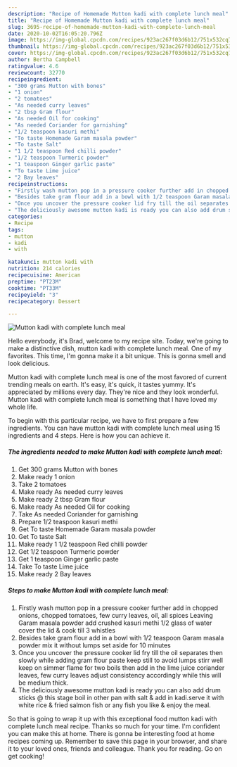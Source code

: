 ```yaml
---
description: "Recipe of Homemade Mutton kadi with complete lunch meal"
title: "Recipe of Homemade Mutton kadi with complete lunch meal"
slug: 3695-recipe-of-homemade-mutton-kadi-with-complete-lunch-meal
date: 2020-10-02T16:05:20.796Z
image: https://img-global.cpcdn.com/recipes/923ac267f03d6b12/751x532cq70/mutton-kadi-with-complete-lunch-meal-recipe-main-photo.jpg
thumbnail: https://img-global.cpcdn.com/recipes/923ac267f03d6b12/751x532cq70/mutton-kadi-with-complete-lunch-meal-recipe-main-photo.jpg
cover: https://img-global.cpcdn.com/recipes/923ac267f03d6b12/751x532cq70/mutton-kadi-with-complete-lunch-meal-recipe-main-photo.jpg
author: Bertha Campbell
ratingvalue: 4.6
reviewcount: 32770
recipeingredient:
- "300 grams Mutton with bones"
- "1 onion"
- "2 tomatoes"
- "As needed curry leaves"
- "2 tbsp Gram flour"
- "As needed Oil for cooking"
- "As needed Coriander for garnishing"
- "1/2 teaspoon kasuri methi"
- "To taste Homemade Garam masala powder"
- "To taste Salt"
- "1 1/2 teaspoon Red chilli powder"
- "1/2 teaspoon Turmeric powder"
- "1 teaspoon Ginger garlic paste"
- "To taste Lime juice"
- "2 Bay leaves"
recipeinstructions:
- "Firstly wash mutton pop in a pressure cooker further add in chopped onions, chopped tomatoes, few curry leaves, oil, all spices Leaving Garam masala powder add crushed kasuri methi 1/2 glass of water cover the lid &amp; cook till 3 whistles"
- "Besides take gram flour add in a bowl with 1/2 teaspoon Garam masala powder mix it without lumps set aside for 10 minutes"
- "Once you uncover the pressure cooker lid fry till the oil separates then slowly while adding gram flour paste keep still to avoid lumps stirr well keep on simmer flame for two boils then add in the lime juice coriander leaves, few curry leaves adjust consistency accordingly while this will be medium thick."
- "The deliciously awesome mutton kadi is ready you can also add drum sticks @ this stage boil in other pan with salt &amp; add in kadi.serve it with white rice &amp; fried salmon fish or any fish you like &amp; enjoy the meal."
categories:
- Recipe
tags:
- mutton
- kadi
- with

katakunci: mutton kadi with 
nutrition: 214 calories
recipecuisine: American
preptime: "PT23M"
cooktime: "PT33M"
recipeyield: "3"
recipecategory: Dessert

---
```



![Mutton kadi with complete lunch meal](https://img-global.cpcdn.com/recipes/923ac267f03d6b12/751x532cq70/mutton-kadi-with-complete-lunch-meal-recipe-main-photo.jpg)

Hello everybody, it's Brad, welcome to my recipe site. Today, we're going to make a distinctive dish, mutton kadi with complete lunch meal. One of my favorites. This time, I'm gonna make it a bit unique. This is gonna smell and look delicious.

Mutton kadi with complete lunch meal is one of the most favored of current trending meals on earth. It's easy, it's quick, it tastes yummy. It's appreciated by millions every day. They're nice and they look wonderful. Mutton kadi with complete lunch meal is something that I have loved my whole life.




To begin with this particular recipe, we have to first prepare a few ingredients. You can have mutton kadi with complete lunch meal using 15 ingredients and 4 steps. Here is how you can achieve it.

<!--inarticleads1-->

##### The ingredients needed to make Mutton kadi with complete lunch meal:

1. Get 300 grams Mutton with bones
1. Make ready 1 onion
1. Take 2 tomatoes
1. Make ready As needed curry leaves
1. Make ready 2 tbsp Gram flour
1. Make ready As needed Oil for cooking
1. Take As needed Coriander for garnishing
1. Prepare 1/2 teaspoon kasuri methi
1. Get To taste Homemade Garam masala powder
1. Get To taste Salt
1. Make ready 1 1/2 teaspoon Red chilli powder
1. Get 1/2 teaspoon Turmeric powder
1. Get 1 teaspoon Ginger garlic paste
1. Take To taste Lime juice
1. Make ready 2 Bay leaves




<!--inarticleads2-->

##### Steps to make Mutton kadi with complete lunch meal:

1. Firstly wash mutton pop in a pressure cooker further add in chopped onions, chopped tomatoes, few curry leaves, oil, all spices Leaving Garam masala powder add crushed kasuri methi 1/2 glass of water cover the lid &amp; cook till 3 whistles
1. Besides take gram flour add in a bowl with 1/2 teaspoon Garam masala powder mix it without lumps set aside for 10 minutes
1. Once you uncover the pressure cooker lid fry till the oil separates then slowly while adding gram flour paste keep still to avoid lumps stirr well keep on simmer flame for two boils then add in the lime juice coriander leaves, few curry leaves adjust consistency accordingly while this will be medium thick.
1. The deliciously awesome mutton kadi is ready you can also add drum sticks @ this stage boil in other pan with salt &amp; add in kadi.serve it with white rice &amp; fried salmon fish or any fish you like &amp; enjoy the meal.




So that is going to wrap it up with this exceptional food mutton kadi with complete lunch meal recipe. Thanks so much for your time. I'm confident you can make this at home. There is gonna be interesting food at home recipes coming up. Remember to save this page in your browser, and share it to your loved ones, friends and colleague. Thank you for reading. Go on get cooking!
